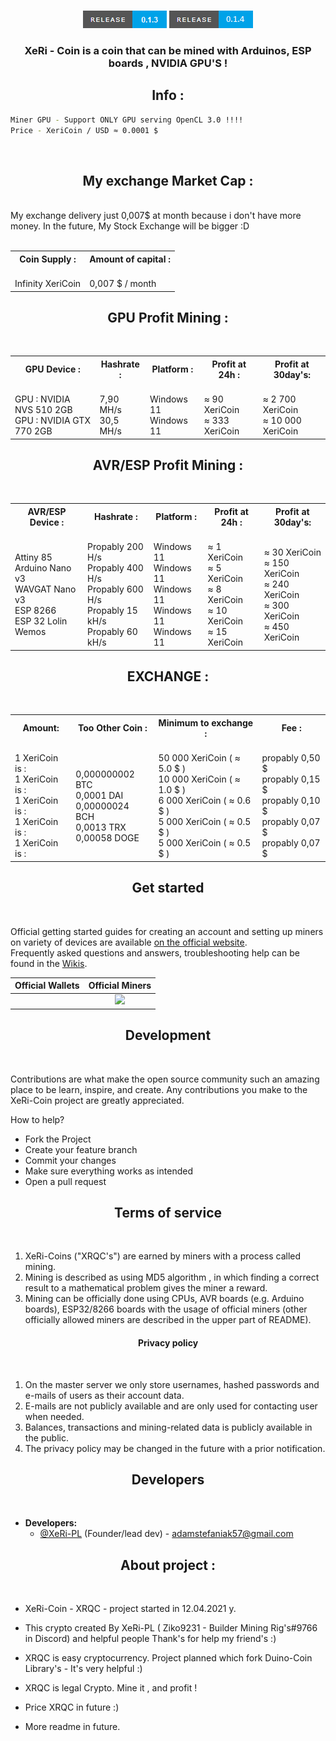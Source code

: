 
<p align = "center">
  <a href="">
    <img width="500em" src="" />
  </a>
  <br>
  <a href="https://github.com/XeRi-PL/XeRi-Coin/releases/tag/0.1.3">
    <img src="https://github.com/XeRi-PL/XeRi-Coin/blob/main/Resources/release_0.1.3.png" /></a>
  <a href="https://github.com/XeRi-PL/XeRi-Coin">
    <img src="https://github.com/XeRi-PL/XeRi-Coin/blob/main/Resources/release_0.1.4.png" /></a>
  </br>
</p>

<h3 align="center">XeRi - Coin is a coin that can be mined with Arduinos, ESP boards , NVIDIA GPU'S !</h3>
<h2 align="center">Info : </h2>




```BASH
Miner GPU - Support ONLY GPU serving OpenCL 3.0 !!!!
Price - XeriCoin / USD ≈ 0.0001 $
````
</br>
<h2 align="center">My exchange Market Cap :</h2><br>
My exchange delivery just 0,007$ at month because i don't have more money. In the future, My Stock Exchange will be bigger :D
<br></br>
<table align="center">
  <tr>
    <th>Coin Supply : </th>
    <th>Amount of capital :</th>
  </tr>
  <tr>
    <td>
      <br>Infinity XeriCoin
    </td>
    <td>
      <br> 0,007 $ / month
    </td>
  </tr>
</table>
<h2 align="center">GPU Profit Mining :</h2><br>
<table align="center">
  <tr>
    <th>GPU Device :</th>
    <th>Hashrate : </th>
    <th>Platform : </th>
    <th>Profit at 24h : </th>
    <th>Profit at 30day's: </th>
  </tr>
  <tr>
    <td>
      <br>GPU : NVIDIA NVS 510 2GB 
      <br>GPU : NVIDIA GTX 770 2GB
    </td>
    <td>
      <br>7,90 MH/s 
      <br>30,5 MH/s
    </td>
    <td>
      <br>Windows 11
      <br>Windows 11 
    </td>
    <td>
      <br>≈ 90 XeriCoin
      <br>≈ 333 XeriCoin
    </td>
    <td>
      <br>≈ 2 700 XeriCoin
      <br>≈ 10 000 XeriCoin
    </td>
  </tr>
</table>
<h2 align="center">AVR/ESP Profit Mining :</h2><br>
<table align="center">
  <tr>
    <th>AVR/ESP Device :</th>
    <th>Hashrate : </th>
    <th>Platform : </th>
    <th>Profit at 24h : </th>
    <th>Profit at 30day's: </th>
  </tr>
  <tr>
    <td>
      <br>Attiny 85
      <br>Arduino Nano v3
      <br>WAVGAT Nano v3
      <br>ESP 8266
      <br>ESP 32 Lolin Wemos
    </td>
    <td>
      <br>Propably 200 H/s
      <br>Propably 400 H/s
      <br>Propably 600 H/s
      <br>Propably 15 kH/s
      <br>Propably 60 kH/s
    </td>
    <td>
      <br>Windows 11
      <br>Windows 11
      <br>Windows 11
      <br>Windows 11
      <br>Windows 11
    </td>
    <td>
      <br>≈ 1 XeriCoin
      <br>≈ 5 XeriCoin
      <br>≈ 8 XeriCoin
      <br>≈ 10 XeriCoin
      <br>≈ 15 XeriCoin
    </td>
    <td>
      <br>≈ 30 XeriCoin
      <br>≈ 150 XeriCoin
      <br>≈ 240 XeriCoin
      <br>≈ 300 XeriCoin
      <br>≈ 450 XeriCoin
    </td>
    </td>
  </tr>
</table>
<h2 align="center">EXCHANGE :</h2><br>
<table align="center">
  <tr>
    <th>Amount: </th>
    <th>Too Other Coin : </th>
    <th>Minimum to exchange : </th>
    <th>Fee : </th>
  </tr>
  <tr>
    <td>
      <br> 1 XeriCoin is : 
      <br> 1 XeriCoin is : 
      <br> 1 XeriCoin is : 
      <br> 1 XeriCoin is : 
      <br> 1 XeriCoin is : 
    </td>
    <td>
      <br>0,000000002 BTC
      <br>0,0001 DAI
      <br>0,00000024 BCH
      <br>0,0013 TRX
      <br>0,00058 DOGE
    </td>
    <td>
      <br>50 000 XeriCoin ( ≈ 5.0 $ )
      <br>10 000 XeriCoin ( ≈ 1.0 $ )
      <br>6 000 XeriCoin ( ≈ 0.6 $ )
      <br>5 000 XeriCoin ( ≈ 0.5 $ )
      <br>5 000 XeriCoin ( ≈ 0.5 $ )
    </td>
    <td>
      <br> propably 0,50 $
      <br> propably 0,15 $
      <br> propably 0,10 $
      <br> propably 0,07 $
      <br> propably 0,07 $
    </td>
  </tr>
</table>

<h2 align="center">Get started</h2><br>

Official getting started guides for creating an account and setting up miners on variety of devices are available <a href="https://adamstefaniak57.wixsite.com/xeri-avr-mining?lang=en">on the official website</a>.<br>
Frequently asked questions and answers, troubleshooting help can be found in the [Wikis](https://github.com/XeRi-PL/XeRi-Coin/wiki).<br>

| Official Wallets | Official Miners |
:-----------------:|:----------------:
[<img src="">]()  |  [<img src="https://github.com/XeRi-PL/XeRi-Coin/blob/main/Resources/Zrzut%20ekranu%20(13).png">]()




<h2 align="center">Development</h2><br>

Contributions are what make the open source community such an amazing place to be learn, inspire, and create.
Any contributions you make to the XeRi-Coin project are greatly appreciated.

How to help?

*   Fork the Project
*   Create your feature branch
*   Commit your changes
*   Make sure everything works as intended
*   Open a pull request

<h2 align="center">Terms of service</h2><br>


1. XeRi-Coins ("XRQC's") are earned by miners with a process called mining.<br/>
2. Mining is described as using MD5 algorithm , in which finding a correct result to a mathematical problem gives the miner a reward.<br/>
3. Mining can be officially done using CPUs, AVR boards (e.g. Arduino boards), ESP32/8266 boards with the usage of official miners (other officially allowed miners are described in the upper part of README).<br/>

<h4 align="center">Privacy policy</h2><br>

1. On the master server we only store usernames, hashed passwords and e-mails of users as their account data.<br/>
2. E-mails are not publicly available and are only used for contacting user when needed.<br/>
3. Balances, transactions and mining-related data is publicly available in the public</a>.<br/>
4. The privacy policy may be changed in the future with a prior notification.

<h2 align="center">Developers</h2><br>

*   **Developers:**
    *   [@XeRi-PL](https://github.com/XeRi-PL) (Founder/lead dev) - adamstefaniak57@gmail.com
<h2 align="center">About project : </h2><br>

- XeRi-Coin - XRQC - project started in 12.04.2021 y.

- This crypto created By XeRi-PL (    Ziko9231 - Builder Mining Rig's#9766    in Discord) and helpful people Thank's for help my friend's :) 

- XRQC is easy cryptocurrency. Project planned which fork Duino-Coin Library's - It's very helpful :)

- XRQC is legal Crypto. Mine it , and profit !

- Price XRQC in future :)

- More readme in future.

